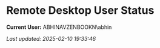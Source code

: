 ﻿# Remote Desktop User Status

**Current User:** ABHINAVZENBOOKN\abhin

_Last updated: 2025-02-10 19:33:46_
